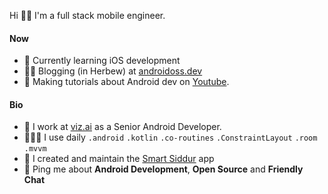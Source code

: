 Hi 👋🏼 I'm a full stack mobile engineer.

#### Now
* 📱 Currently learning iOS development
* ✍🏼 Blogging (in Herbew) at [androidoss.dev](https://www.androidoss.dev/)
* 🎥 Making tutorials about Android dev on [Youtube](https://www.youtube.com/channel/UC2csPs8wGIPbhv8mmRFX5zw).

#### Bio
* 🧠 I work at [viz.ai](https://www.viz.ai/) as a Senior Android Developer.
* 👨🏼‍💻 I use daily `.android` `.kotlin` `.co-routines` `.ConstraintLayout` `.room` `.mvvm`
* 📖 I created and maintain the [Smart Siddur](https://play.google.com/store/apps/details?id=com.karriapps.smartsiddurlite&hl=en&gl=US) app
* 📨 Ping me about **Android Development**, **Open Source** and **Friendly Chat**
